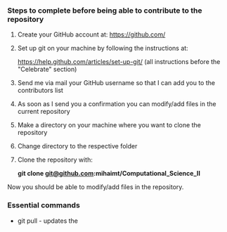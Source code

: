 ### Steps to complete before being able to contribute to the repository
1. Create your GitHub account at:
   <https://github.com/> 
2. Set up git on your machine by following the instructions at:  

   <https://help.github.com/articles/set-up-git/>
   (all instructions before the "Celebrate" section)  
   
3. Send me via mail your GitHub username so that I can add you to the contributors list  
 
4. As soon as I send you a confirmation you can modify/add files in the current repository  

5. Make a directory on your machine where you want to clone the repository

6. Change directory to the respective folder  

7. Clone the repository with:  

   **git clone git@github.com:mihaimt/Computational_Science_II**

Now you should be able to modify/add files in the repository. 
### Essential commands
* git pull   - updates the 
